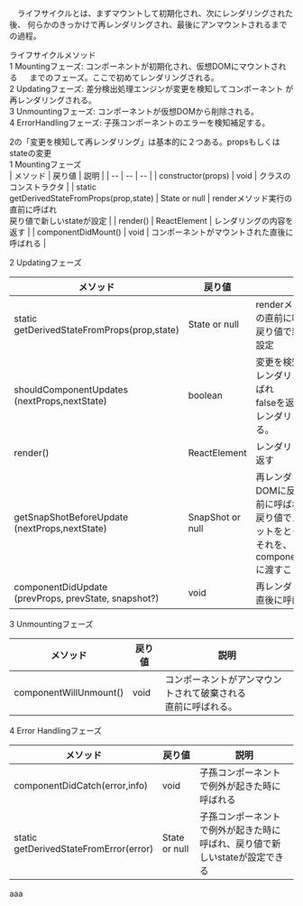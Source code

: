 　ライフサイクルとは、まずマウントして初期化され、次にレンダリングされた後、 何らかのきっかけで再レンダリングされ、最後にアンマウントされるまでの過程。  

ライフサイクルメソッド  
	1 Mountingフェーズ: コンポーネントが初期化され、仮想DOMにマウントされる	　        までのフェーズ。ここで初めてレンダリングされる。   
	2 Updatingフェーズ: 差分検出処理エンジンが変更を検知してコンポーネント
	  が再レンダリングされる。  
	3 Unmountingフェーズ: コンポーネントが仮想DOMから削除される。  
	4 ErrorHandlingフェーズ: 子孫コンポーネントのエラーを検知補足する。   

2の「変更を検知して再レンダリング」は基本的に２つある。propsもしくはstateの変更  
1 Mountingフェーズ    
| メソッド | 戻り値 | 説明 |
| -- | -- | -- |
| constructor(props) | void | クラスのコンストラクタ |
| static<br>getDerivedStateFromProps(prop,state) | State or null | renderメソッド実行の直前に呼ばれ<br>戻り値で新しいstateが設定 |
| render() | ReactElement | レンダリングの内容を返す |
| componentDidMount() | void | コンポーネントがマウントされた直後に呼ばれる |

2 Updatingフェーズ

| メソッド | 戻り値 | 説明 |
| -- | -- | -- |
| static<br>getDerivedStateFromProps(prop,state) | State or null | renderメソッ>ド実行の直前に呼ばれ<br>戻り値で新しいstateが設定 |
| shouldComponentUpdates<br>(nextProps,nextState) | boolean | 変更を検知してから再レンダリングの前に呼ばれ<br>falseを返すことでさいレンダリングを中止する。
| render() | ReactElement | レンダリングの内容を返す |
| getSnapShotBeforeUpdate<br>(nextProps,nextState) | SnapShot or null | 再レンダリング内容がDOMに反映される直前に呼ばれ、<br>戻り値でスナップショットをとっておき、<br>それを、componentDidUpdateに渡すことができる。 |
| componentDidUpdate<br>(prevProps, prevState, snapshot?) | void | 再レンダリングの完了直後に呼ばれる |

3 Unmountingフェーズ

| メソッド | 戻り値 | 説明 |
| -- | -- | -- |
| componentWillUnmount() | void | コンポーネントがアンマウントされて破棄される<br>直前に呼ばれる。 |

4 Error Handlingフェーズ

| メソッド | 戻り値 | 説明 |
| -- | -- | -- |
| componentDidCatch(error,info) | void | 子孫コンポーネントで例外が起きた時に呼ばれる |
| static<br>getDerivedStateFromError(error) | State or null | 子孫コンポーネントで例外が起きた時に呼ばれ、戻り値で新しいstateが設定できる |

aaa
